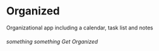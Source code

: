 # Organized
Organizational app including a calendar, task list and notes

###### something something Get Organized
